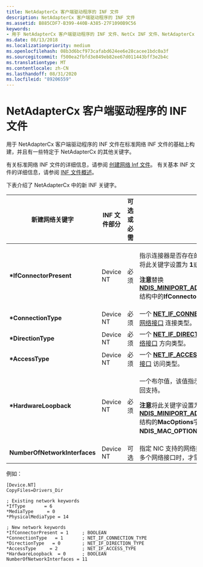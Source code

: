 ```yaml
---
title: NetAdapterCx 客户端驱动程序的 INF 文件
description: NetAdapterCx 客户端驱动程序的 INF 文件
ms.assetid: B885CDF7-B399-440B-A385-27F1090B9C56
keywords:
- 用于 NetAdapterCx 客户端驱动程序的 INF 文件、NetCx INF 文件、NetAdapterCx INF
ms.date: 08/13/2018
ms.localizationpriority: medium
ms.openlocfilehash: 08b3d6bcf973cafabd624ee6e28cacee1bdc0a3f
ms.sourcegitcommit: f500ea2fbfd3e849eb82ee67d011443bff3e2b4c
ms.translationtype: MT
ms.contentlocale: zh-CN
ms.lasthandoff: 08/31/2020
ms.locfileid: "89206559"
---
```

# <a name="inf-files-for-netadaptercx-client-drivers"></a>NetAdapterCx 客户端驱动程序的 INF 文件

用于 NetAdapterCx 客户端驱动程序的 INF 文件在标准网络 INF 文件的基础上构建，并且有一些特定于 NetAdapterCx 的其他关键字。 

有关标准网络 INF 文件的详细信息，请参阅 [创建网络 Inf 文件](../network/creating-network-inf-files.md)。 有关基本 INF 文件的详细信息，请参阅 [INF 文件概述](../install/overview-of-inf-files.md)。

下表介绍了 NetAdapterCx 中的新 INF 关键字。

| 新建网络关键字 | INF 文件部分 | 可选或必需 | 说明 |
| --- | --- | --- | --- |
| **\*IfConnectorPresent** | Device NT | 必须 | <p>指示连接器是否存在的布尔值。 如果有物理适配器，则将此关键字设置为 **1**或 **TRUE**。</p> <p>**注意**替换[**NDIS_MINIPORT_ADAPTER_GENERAL_ATTRIBUTES**](/windows-hardware/drivers/ddi/ndis/ns-ndis-_ndis_miniport_adapter_general_attributes)结构中的**IfConnectorPresent**字段。</p> |
| **\*ConnectionType** | Device NT | 必须 | 一个 [**NET_IF_CONNECTION_TYPE**](/windows/desktop/api/ifdef/ne-ifdef-_net_if_connection_type) 值，该值指定 [NDIS 网络接口](../network/ndis-network-interfaces2.md) 连接类型。 |
| **\*DirectionType** | Device NT | 必须 | 一个 [**NET_IF_DIRECTION_TYPE**](/windows/desktop/api/ifdef/ne-ifdef-_net_if_direction_type) 值，该值指定 [NDIS 网络接口](../network/ndis-network-interfaces2.md) 方向类型。 |
| **\*AccessType** | Device NT | 必须 | 一个 [**NET_IF_ACCESS_TYPE**](/windows/desktop/api/ifdef/ne-ifdef-_net_if_access_type) 值，该值指定 [NDIS 网络接口](../network/ndis-network-interfaces2.md) 访问类型。 |
| **\*HardwareLoopback** | Device NT | 必须 | <p>一个布尔值，该值指示网络接口卡 (NIC) 是否有硬件环回支持。</p> <p>**注意**将此关键字设置为**1**或**TRUE**等效于**不**设置[**NDIS_MINIPORT_ADAPTER_GENERAL_ATTRIBUTES**](/windows-hardware/drivers/ddi/ndis/ns-ndis-_ndis_miniport_adapter_general_attributes)结构的**MacOptions**字段中的**NDIS_MAC_OPTION_NO_LOOPBACK**标志。</p> |
| **NumberOfNetworkInterfaces** | Device NT | 可选 | 指定 NIC 支持的网络接口数。 仅当 NIC 支持每个设备有多个网络接口时，才需要。 |

例如：

```INF
[Device.NT]
CopyFiles=Drivers_Dir

; Existing network keywords
*IfType       = 6
*MediaType     = 0
*PhysicalMediaType = 14

; New network keywords
*IfConnectorPresent = 1     ; BOOLEAN
*ConnectionType   = 1       ; NET_IF_CONNECTION_TYPE
*DirectionType   = 0        ; NET_IF_DIRECTION_TYPE
*AccessType     = 2         ; NET_IF_ACCESS_TYPE
*HardwareLoopback  = 0      ; BOOLEAN
NumberOfNetworkInterfaces = 11
```
